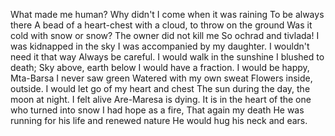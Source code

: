 What made me human? Why didn't I come when it was raining
To be always there A bead of a heart-chest with a cloud,
to throw on the ground Was it cold with snow or snow?
The owner did not kill me So ochrad and tivlada!
I was kidnapped in the sky I was accompanied by my daughter.
I wouldn't need it that way Always be careful.
I would walk in the sunshine I blushed to death;
Sky above, earth below I would have a fraction.
I would be happy, Mta-Barsa I never saw green
Watered with my own sweat Flowers inside, outside.
I would let go of my heart and chest The sun during the day, the moon at night.
I felt alive Are-Maresa is dying.
It is in the heart of the one who turned into snow I had hope as a fire,
That again my death He was running for his life
and renewed nature He would hug his neck and ears.